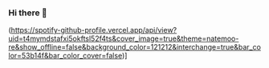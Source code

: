 ### Hi there 👋

<!--
**jeronscc/jeronscc** is a ✨ _special_ ✨ repository because its `README.md` (this file) appears on your GitHub profile.

Here are some ideas to get you started:

- 🔭 I’m currently working on ...
- 🌱 I’m currently learning ...
- 👯 I’m looking to collaborate on ...
- 🤔 I’m looking for help with ...
- 💬 Ask me about ...
- 📫 How to reach me: ...
- 😄 Pronouns: ...
- ⚡ Fun fact: ...
-->

(https://spotify-github-profile.vercel.app/api/view?uid=t4mymdstafxi5okftsl52f4ts&cover_image=true&theme=natemoo-re&show_offline=false&background_color=121212&interchange=true&bar_color=53b14f&bar_color_cover=false)]
